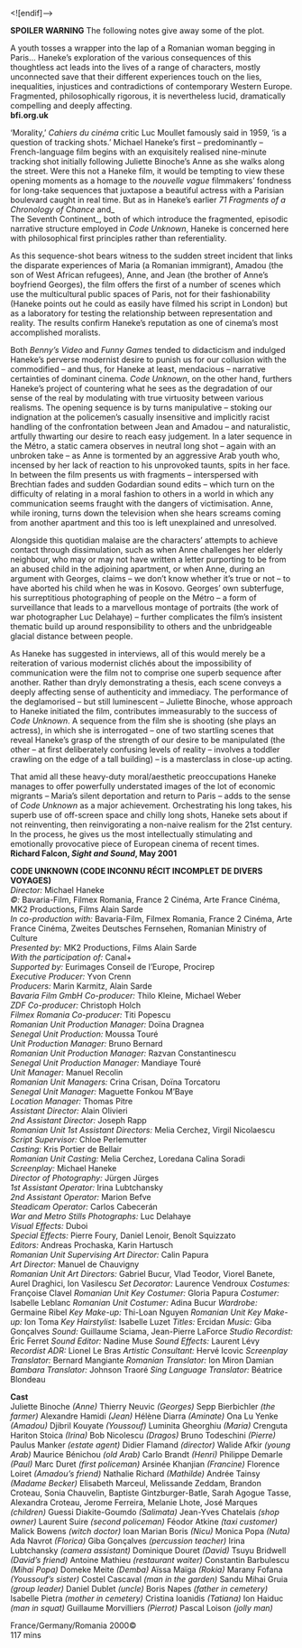 
<![endif]-->

**SPOILER WARNING** The following notes give away some of the plot.

A youth tosses a wrapper into the lap of a Romanian woman begging in Paris… Haneke’s exploration of the various consequences of this thoughtless act leads into the lives of a range of characters, mostly unconnected save that their different experiences touch on the lies, inequalities, injustices and contradictions of contemporary Western Europe. Fragmented, philosophically rigorous, it is nevertheless lucid, dramatically compelling and deeply affecting.  
**bfi.org.uk**

‘Morality,’ _Cahiers du cinéma_ critic Luc Moullet famously said in 1959, ‘is a question of tracking shots.’ Michael Haneke’s first – predominantly – French-language film begins with an exquisitely realised nine-minute tracking shot initially following Juliette Binoche’s Anne as she walks along the street. Were this not a Haneke film, it would be tempting to view these opening moments as a homage to the _nouvelle vague_ filmmakers’ fondness for long-take sequences that juxtapose a beautiful actress with a Parisian boulevard caught in real time. But as in Haneke’s earlier _71 Fragments of a Chronology of Chance_ and_  
The Seventh Continent_, both of which introduce the fragmented, episodic narrative structure employed in _Code Unknown_, Haneke is concerned here with philosophical first principles rather than referentiality.

As this sequence-shot bears witness to the sudden street incident that links the disparate experiences of Maria (a Romanian immigrant), Amadou (the son of West African refugees), Anne, and Jean (the brother of Anne’s boyfriend Georges), the film offers the first of a number of scenes which use the multicultural public spaces of Paris, not for their fashionability (Haneke points out he could as easily have filmed his script in London) but as a laboratory for testing the relationship between representation and reality. The results confirm Haneke’s reputation as one of cinema’s most accomplished moralists.

Both _Benny’s Video_ and _Funny Games_ tended to didacticism and indulged Haneke’s perverse modernist desire to punish us for our collusion with the commodified – and thus, for Haneke at least, mendacious – narrative certainties of dominant cinema. _Code Unknown_, on the other hand, furthers Haneke’s project of countering what he sees as the degradation of our sense of the real by modulating with true virtuosity between various realisms. The opening sequence is by turns manipulative – stoking our indignation at the policemen’s casually insensitive and implicitly racist handling of the confrontation between Jean and Amadou – and naturalistic, artfully thwarting our desire to reach easy judgement. In a later sequence in the Métro, a static camera observes in neutral long shot – again with an unbroken take – as Anne is tormented by an aggressive Arab youth who, incensed by her lack of reaction to his unprovoked taunts, spits in her face. In between the film presents us with fragments – interspersed with Brechtian fades and sudden Godardian sound edits – which turn on the difficulty of relating in a moral fashion to others in a world in which any communication seems fraught with the dangers of victimisation. Anne, while ironing, turns down the television when she hears screams coming from another apartment and this too is left unexplained and unresolved.

Alongside this quotidian malaise are the characters’ attempts to achieve contact through dissimulation, such as when Anne challenges her elderly neighbour, who may or may not have written a letter purporting to be from an abused child in the adjoining apartment, or when Anne, during an argument with Georges, claims – we don’t know whether it’s true or not – to have aborted his child when he was in Kosovo. Georges’ own subterfuge, his surreptitious photographing of people on the Métro – a form of surveillance that leads to a marvellous montage of portraits (the work of war photographer Luc Delahaye) – further complicates the film’s insistent thematic build up around responsibility to others and the unbridgeable glacial distance between people.

As Haneke has suggested in interviews, all of this would merely be a reiteration of various modernist clichés about the impossibility of communication were the film not to comprise one superb sequence after another. Rather than dryly demonstrating a thesis, each scene conveys a deeply affecting sense of authenticity and immediacy. The performance of the deglamorised – but still luminescent – Juliette Binoche, whose approach to Haneke initiated the film, contributes immeasurably to the success of _Code Unknown_. A sequence from the film she is shooting (she plays an actress), in which she is interrogated – one of two startling scenes that reveal Haneke’s grasp of the strength of our desire to be manipulated (the other – at first deliberately confusing levels of reality – involves a toddler crawling on the edge of a tall building) – is a masterclass in close-up acting.

That amid all these heavy-duty moral/aesthetic preoccupations Haneke manages to offer powerfully understated images of the lot of economic migrants – Maria’s silent deportation and return to Paris – adds to the sense of _Code Unknown_ as a major achievement. Orchestrating his long takes, his superb use of off-screen space and chilly long shots, Haneke sets about if not reinventing, then reinvigorating a non-naive realism for the 21st century. In the process, he gives us the most intellectually stimulating and emotionally provocative piece of European cinema of recent times.  
**Richard Falcon, _Sight and Sound_, May 2001**  <br>

**CODE UNKNOWN (CODE INCONNU  RÉCIT INCOMPLET DE DIVERS VOYAGES)**  
_Director:_ Michael Haneke  
_©:_ Bavaria-Film, Filmex Romania, France 2 Cinéma, Arte France Cinéma, MK2 Productions, Films Alain Sarde  
_In co-production with:_ Bavaria-Film, Filmex Romania, France 2 Cinéma, Arte France Cinéma, Zweites Deutsches Fernsehen, Romanian Ministry of Culture  
_Presented by:_ MK2 Productions, Films Alain Sarde  
_With the participation of:_ Canal+  
_Supported by:_ Eurimages Conseil de l’Europe, Procirep  
_Executive Producer:_ Yvon Crenn  
_Producers:_ Marin Karmitz, Alain Sarde  
_Bavaria Film GmbH Co-producer:_ Thilo Kleine, Michael Weber  
_ZDF Co-producer:_ Christoph Holch  
_Filmex Romania Co-producer:_ Titi Popescu  
_Romanian Unit Production Manager:_ Doïna Dragnea  
_Senegal Unit Production:_ Moussa Touré  
_Unit Production Manager:_ Bruno Bernard  
_Romanian Unit Production Manager:_ Razvan Constantinescu  
_Senegal Unit Production Manager:_ Mandiaye Touré  
_Unit Manager:_ Manuel Recolin  
_Romanian Unit Managers:_ Crina Crisan, Doïna Torcatoru  
_Senegal Unit Manager:_ Maguette Fonkou M’Baye  
_Location Manager:_ Thomas Pitre  
_Assistant Director:_ Alain Olivieri  
_2nd Assistant Director:_ Joseph Rapp  
_Romanian Unit 1st Assistant Directors:_ Melia Cerchez, Virgil Nicolaescu  
_Script Supervisor:_ Chloe Perlemutter  
_Casting:_ Kris Portier de Bellair  
_Romanian Unit Casting:_ Melia Cerchez, Loredana Calina Soradi  
_Screenplay:_ Michael Haneke  
_Director of Photography:_ Jürgen Jürges  
_1st Assistant Operator:_ Irina Lubtchansky  
_2nd Assistant Operator:_ Marion Befve  
_Steadicam Operator:_ Carlos Cabecerán  
_War and Metro Stills Photographs:_ Luc Delahaye  
_Visual Effects:_ Duboi  
_Special Effects:_ Pierre Foury, Daniel Lenoir, Benoît Squizzato  
_Editors:_ Andreas Prochaska, Karin Hartusch  
_Romanian Unit Supervising Art Director:_ Calin Papura  
_Art Director:_ Manuel de Chauvigny  
_Romanian Unit Art Directors:_ Gabriel Bucur, Vlad Teodor, Viorel Banete, Aurel Draghici, Ion Vasilescu
_Set Decorator:_ Laurence Vendroux
_Costumes:_ Françoise Clavel
_Romanian Unit Key Costumer:_ Gloria Papura
_Costumer:_ Isabelle Leblanc
_Romanian Unit Costumer:_ Adina Bucur
_Wardrobe:_ Germaine Ribel
_Key Make-up:_ Thi-Loan Nguyen
_Romanian Unit Key Make-up:_ Ion Toma
_Key Hairstylist:_ Isabelle Luzet
_Titles:_ Ercidan
_Music:_ Giba Gonçalves
_Sound:_ Guillaume Sciama, Jean-Pierre LaForce
_Studio Recordist:_ Éric Ferret
_Sound Editor:_ Nadine Muse
_Sound Effects:_ Laurent Lévy
_Recordist ADR:_ Lionel Le Bras
_Artistic Consultant:_ Hervé Icovic
_Screenplay Translator:_ Bernard Mangiante
_Romanian Translator:_ Ion Miron Damian
_Bambara Translator:_ Johnson Traoré
_Sing Language Translator:_ Béatrice Blondeau

**Cast**  
Juliette Binoche _(Anne)_
Thierry Neuvic _(Georges)_
Sepp Bierbichler _(the farmer)_
Alexandre Hamidi _(Jean)_
Hélène Diarra _(Aminate)_
Ona Lu Yenke _(Amadou)_
Djibril Kouyate _(Youssouf)_
Luminita Gheorghiu _(Maria)_
Crenguta Hariton Stoica _(Irina)_
Bob Nicolescu _(Dragos)_
Bruno Todeschini _(Pierre)_
Paulus Manker _(estate agent)_
Didier Flamand _(director)_
Walide Afkir _(young Arab)_
Maurice Bénichou _(old Arab)_
Carlo Brandt _(Henri)_
Philippe Demarle _(Paul)_
Marc Duret _(first policeman)_
Arsinée Khanjian _(Francine)_
Florence Loiret _(Amadou’s friend)_
Nathalie Richard _(Mathilde)_
Andrée Tainsy _(Madame Becker)_
Elisabeth Marceul, Melissande Zeddam, Brandon Croteau, Sonia Chauvelin, Baptiste Gintzburger-Batle, Sarah Agogue Tasse, Alexandra Croteau, Jerome Ferreira, Melanie Lhote, José Marques _(children)_
Guessi Diakite-Goumdo _(Salimata)_
Jean-Yves Chatelais _(shop owner)_
Laurent Suire _(second policeman)_
Féodor Atkine _(taxi customer)_
Malick Bowens _(witch doctor)_
Ioan Marian Boris _(Nicu)_
Monica Popa _(Nuta)_
Ada Navrot _(Florica)_
Giba Gonçalves _(percussion teacher)_
Irina Lubtchansky _(camera assistant)_
Dominique Douret _(David)_
Tsuyu Bridwell _(David’s friend)_
Antoine Mathieu _(restaurant waiter)_
Constantin Barbulescu _(Mihai Popa)_
Domeke Meite _(Demba)_
Aïssa Maïga _(Rokia)_
Marany Fofana _(Youssouf’s sister)_
Costel Cascaval _(man in the garden)_
Sandu Mihai Gruia _(group leader)_
Daniel Dublet _(uncle)_
Boris Napes _(father in cemetery)_
Isabelle Pietra _(mother in cemetery)_
Cristina Ioanidis _(Tatiana)_
Ion Haiduc _(man in squat)_
Guillaume Morvilliers _(Pierrot)_
Pascal Loison _(jolly man)_

France/Germany/Romania 2000©  
117 mins  
<!--stackedit_data:
eyJoaXN0b3J5IjpbMTIzNDU2OTEyN119
-->